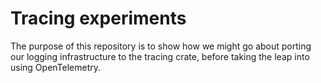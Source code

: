 # Tracing experiments

The purpose of this repository is to show how we might go about porting our logging infrastructure
to the tracing crate, before taking the leap into using OpenTelemetry.
